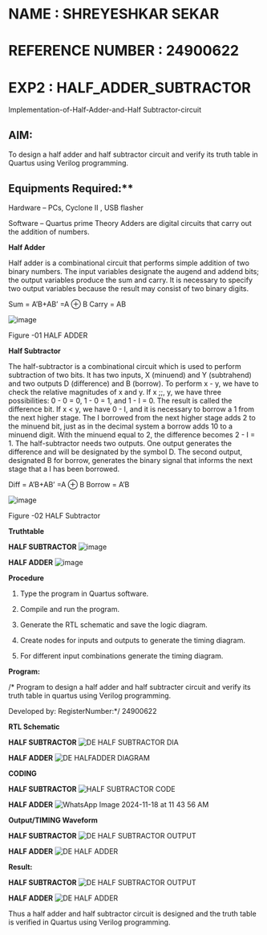 # NAME : SHREYESHKAR SEKAR
# REFERENCE NUMBER : 24900622
# EXP2 : HALF_ADDER_SUBTRACTOR

Implementation-of-Half-Adder-and-Half Subtractor-circuit

## AIM:

To design a half adder and half subtractor circuit and verify its truth table in Quartus using Verilog programming.

## Equipments Required:**

Hardware – PCs, Cyclone II , USB flasher 

Software – Quartus prime Theory Adders are digital circuits that carry out the addition of numbers.

**Half Adder**

Half adder is a combinational circuit that performs simple addition of two binary numbers. The input variables designate the augend and addend bits; the output variables produce the sum and carry. It is necessary to specify two output variables because the result may consist of two binary digits.

Sum = A’B+AB’ =A ⊕ B Carry = AB

![image](https://github.com/naavaneetha/HALF_ADDER_SUBTRACTOR/assets/154305477/bd4a0b2c-cdbc-4184-ab08-81578f121e1f)

Figure -01 HALF ADDER

**Half Subtractor**

The half-subtractor is a combinational circuit which is used to perform subtraction of two bits. It has two inputs, X (minuend) and Y (subtrahend) and two outputs D (difference) and B (borrow). To perform x - y, we have to check the relative magnitudes of x and y. If x ;;, y, we have three possibilities: 0 - 0 = 0, 1 - 0 = 1, and 1 - I = 0. The result is called the difference bit. If x < y, we have 0 - I, and it is necessary to borrow a 1 from the next higher stage. The I borrowed from the next higher stage adds 2 to the minuend bit, just as in the decimal system a borrow adds 10 to a minuend digit. With the minuend equal to 2, the difference becomes 2 - I = 1. The half-subtractor needs two outputs. One output generates the difference and will be designated by the symbol D. The second output, designated B for borrow, generates the binary signal that informs the next stage that a I has been borrowed. 

Diff = A’B+AB’ =A ⊕ B
Borrow = A’B

 ![image](https://github.com/naavaneetha/HALF_ADDER_SUBTRACTOR/assets/154305477/d76b099c-513f-4e7c-843a-e2fd028a531a)

Figure -02 HALF Subtractor

**Truthtable**

**HALF SUBTRACTOR**
![image](https://github.com/user-attachments/assets/f38519a5-1e9f-4f23-a0fa-e2895783c108)

**HALF ADDER**
![image](https://github.com/user-attachments/assets/fa6d4b6b-380a-4477-a50e-d038c9736ce0)


**Procedure**

1.	Type the program in Quartus software.

2.	Compile and run the program.

3.	Generate the RTL schematic and save the logic diagram.

4.	Create nodes for inputs and outputs to generate the timing diagram.

5.	For different input combinations generate the timing diagram.


**Program:**

/* Program to design a half adder and half subtracter circuit and verify its truth table in quartus using Verilog programming.

Developed by: RegisterNumber:*/ 24900622

**RTL Schematic**

**HALF SUBTRACTOR**
![DE HALF SUBTRACTOR DIA](https://github.com/user-attachments/assets/828b84f7-3c02-4458-9028-91221fb1b934)

**HALF ADDER**
![DE HALFADDER DIAGRAM](https://github.com/user-attachments/assets/443f37ed-4f75-4d70-89d3-6797c96fdda3)


**CODING** 

**HALF SUBTRACTOR**
![HALF SUBTRACTOR CODE](https://github.com/user-attachments/assets/2f611368-095b-4b6d-9a48-9cb2b770e6f8)

**HALF ADDER**
![WhatsApp Image 2024-11-18 at 11 43 56 AM](https://github.com/user-attachments/assets/ea254cc4-5771-4a2c-8812-fc677d962c93)


**Output/TIMING Waveform**

**HALF SUBTRACTOR**
![DE HALF SUBTRACTOR OUTPUT](https://github.com/user-attachments/assets/e47129ca-fa96-4592-ae04-68039049dee3)

**HALF ADDER**
![DE HALF ADDER](https://github.com/user-attachments/assets/6fd8d8e9-6451-4268-9cd1-2fedc4f4db02)

**Result:**

**HALF SUBTRACTOR**
![DE HALF SUBTRACTOR OUTPUT](https://github.com/user-attachments/assets/a9064f8a-7218-4834-a505-774d9ff63d33)

**HALF ADDER**
![DE HALF ADDER](https://github.com/user-attachments/assets/de6a5eec-9bf2-4fe8-a2cc-1c04d001f0bf)


Thus a half adder and half subtractor circuit is designed and the truth table is verified in Quartus using Verilog programming.
